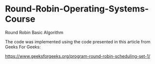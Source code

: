 # Round-Robin-Operating-Systems-Course
Round Robin Basic Algorithm

The code was implemented using the code presented in this article from Geeks For Geeks:

https://www.geeksforgeeks.org/program-round-robin-scheduling-set-1/

